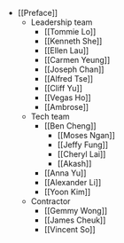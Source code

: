 - [[Preface]]
    - Leadership team
        - [[Tommie Lo]]
        - [[Kenneth She]]
        - [[Ellen Lau]]
        - [[Carmen Yeung]]
        - [[Joseph Chan]]
        - [[Alfred Tse]]
        - [[Cliff Yu]]
        - [[Vegas Ho]]
        - [[Ambrose]]
    - Tech team
        - [[Ben Cheng]]
            - [[Moses Ngan]]
            - [[Jeffy Fung]]
            - [[Cheryl Lai]]
            - [[Akash]]
        - [[Anna Yu]]
        - [[Alexander Li]]
        - [[Yoon Kim]]
    - Contractor
        - [[Gemmy Wong]]
        - [[James Cheuk]]
        - [[Vincent So]]
